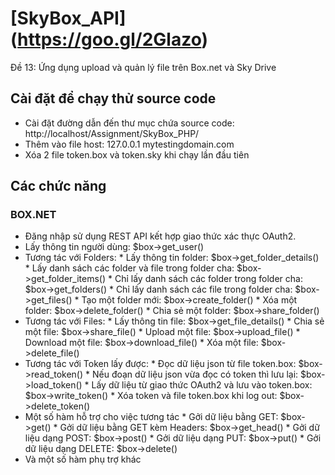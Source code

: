 # [SkyBox_API] (https://goo.gl/2Glazo)
Đề 13: Ứng dụng upload và quản lý file trên Box.net và Sky Drive

## Cài đặt để chạy thử source code
* Cài đặt đường dẫn đến thư mục chứa source code: http://localhost/Assignment/SkyBox_PHP/
* Thêm vào file host: 127.0.0.1 mytestingdomain.com
* Xóa 2 file token.box và token.sky khi chạy lần đầu tiên

## Các chức năng
### BOX.NET
* Đăng nhập sử dụng REST API kết hợp giao thức xác thực OAuth2.
* Lấy thông tin người dùng:                                   $box->get_user()
* Tương tác với Folders:
      * Lấy thông tin folder:                                 $box->get_folder_details()
      * Lấy danh sách các folder và file trong folder cha:    $box->get_folder_items()
      * Chỉ lấy danh sách các folder trong folder cha:        $box->get_folders()
      * Chỉ lấy danh sách các file trong folder cha:          $box->get_files()
      * Tạo một folder mới:                                   $box->create_folder()
      * Xóa một folder:                                       $box->delete_folder()
      * Chia sẻ một folder:                                   $box->share_folder()
* Tương tác với Files:
      * Lấy thông tin file:                                   $box->get_file_details()
      * Chia sẻ một file:                                     $box->share_file()
      * Upload một file:                                      $box->upload_file()
      * Download một file:                                    $box->download_file()
      * Xóa một file:                                         $box->delete_file()
* Tương tác với Token lấy được:
      * Đọc dữ liệu json từ file token.box:                   $box->read_token()
      * Nếu đoạn dữ liệu json vừa đọc có token thì lưu lại:   $box->load_token()
      * Lấy dữ liệu từ giao thức OAuth2 và lưu vào token.box: $box->write_token()
      * Xóa token và file token.box khi log out:              $box->delete_token()
* Một số hàm hỗ trợ cho việc tương tác
      * Gởi dữ liệu bằng GET:                                 $box->get()
      * Gởi dữ liệu bằng GET kèm Headers:                     $box->get_head()
      * Gởi dữ liệu dạng POST:                                $box->post()
      * Gởi dữ liệu dạng PUT:                                 $box->put()
      * Gởi dữ liệu dạng DELETE:                              $box->delete()
* Và một số hàm phụ trợ khác
